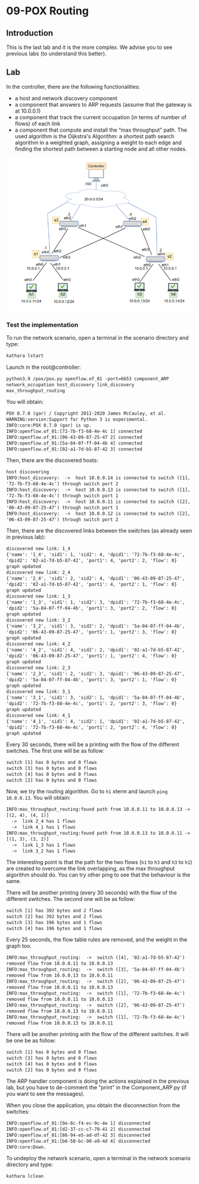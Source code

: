 # 09-POX Routing

## Introduction

This is the last lab and it is the more complex. We advise you to see previous labs (to understand this better).

## Lab
In the controller, there are the following functionalities:
- a host and network discovery component
- a component that answers to ARP requests (assume that the gateway is at 10.0.0.1)
- a component that track the current occupation (in terms of number of flows) of each link
- a component that compute and install the “max throughput” path. The used algorithm is the Dijkstra's Algorithm: a shortest path search algorithm in a weighted graph, assigning a weight to each edge and finding the shortest path between a starting node and all other nodes.

![Network Scenario](../images/image3.png)

### Test the implementation

To run the network scenario, open a terminal in the scenario directory and type:
```bash
kathara lstart 
```

Launch in the root@controller:
```
python3.9 /pox/pox.py openflow.of_01 -port=6653 component_ARP network_occupation host_discovery link_discovery max_throughput_routing
```

You will obtain: 
```
POX 0.7.0 (gar) / Copyright 2011-2020 James McCauley, et al.
WARNING:version:Support for Python 3 is experimental.
INFO:core:POX 0.7.0 (gar) is up.
INFO:openflow.of_01:[72-7b-f3-68-4e-4c 1] connected
INFO:openflow.of_01:[06-43-09-87-25-47 2] connected
INFO:openflow.of_01:[5a-84-07-ff-04-4b 4] connected
INFO:openflow.of_01:[02-a1-7d-b5-87-42 3] connected
```

Then, there are the discovered hosts:
```
host discovering
INFO:host_discovery:  ->  host 10.0.0.14 is connected to switch ([1], '72-7b-f3-68-4e-4c') through switch port 2
INFO:host_discovery:  ->  host 10.0.0.13 is connected to switch ([1], '72-7b-f3-68-4e-4c') through switch port 1
INFO:host_discovery:  ->  host 10.0.0.11 is connected to switch ([2], '06-43-09-87-25-47') through switch port 1
INFO:host_discovery:  ->  host 10.0.0.12 is connected to switch ([2], '06-43-09-87-25-47') through switch port 2
```

Then, there are the discovered links between the switches (as already seen in previous lab):
```
discovered new link: 1_4
{'name': '1_4', 'sid1': 1, 'sid2': 4, 'dpid1': '72-7b-f3-68-4e-4c', 'dpid2': '02-a1-7d-b5-87-42', 'port1': 4, 'port2': 2, 'flow': 0}
graph updated
discovered new link: 2_4
{'name': '2_4', 'sid1': 2, 'sid2': 4, 'dpid1': '06-43-09-87-25-47', 'dpid2': '02-a1-7d-b5-87-42', 'port1': 4, 'port2': 1, 'flow': 0}
graph updated
discovered new link: 1_3
{'name': '1_3', 'sid1': 1, 'sid2': 3, 'dpid1': '72-7b-f3-68-4e-4c', 'dpid2': '5a-84-07-ff-04-4b', 'port1': 3, 'port2': 2, 'flow': 0}
graph updated
discovered new link: 3_2
{'name': '3_2', 'sid1': 3, 'sid2': 2, 'dpid1': '5a-84-07-ff-04-4b', 'dpid2': '06-43-09-87-25-47', 'port1': 1, 'port2': 3, 'flow': 0}
graph updated
discovered new link: 4_2
{'name': '4_2', 'sid1': 4, 'sid2': 2, 'dpid1': '02-a1-7d-b5-87-42', 'dpid2': '06-43-09-87-25-47', 'port1': 1, 'port2': 4, 'flow': 0}
graph updated
discovered new link: 2_3
{'name': '2_3', 'sid1': 2, 'sid2': 3, 'dpid1': '06-43-09-87-25-47', 'dpid2': '5a-84-07-ff-04-4b', 'port1': 3, 'port2': 1, 'flow': 0}
graph updated
discovered new link: 3_1
{'name': '3_1', 'sid1': 3, 'sid2': 1, 'dpid1': '5a-84-07-ff-04-4b', 'dpid2': '72-7b-f3-68-4e-4c', 'port1': 2, 'port2': 3, 'flow': 0}
graph updated
discovered new link: 4_1
{'name': '4_1', 'sid1': 4, 'sid2': 1, 'dpid1': '02-a1-7d-b5-87-42', 'dpid2': '72-7b-f3-68-4e-4c', 'port1': 2, 'port2': 4, 'flow': 0}
graph updated
```

Every 30 seconds, there will be a printing with the flow of the different switches. The first one will be as follow:
```
switch [1] has 0 bytes and 0 flows
switch [3] has 0 bytes and 0 flows
switch [4] has 0 bytes and 0 flows
switch [2] has 0 bytes and 0 flows
```

Now, we try the routing algorithm. Go to `h1` xterm and launch ```ping 10.0.0.13```. You will obtain:
```
INFO:max_throughput_routing:found path from 10.0.0.11 to 10.0.0.13 -> [(2, 4), (4, 1)]
  ->  link 2_4 has 1 flows
  ->  link 4_1 has 1 flows
INFO:max_throughput_routing:found path from 10.0.0.13 to 10.0.0.11 -> [(1, 3), (3, 2)]
  ->  link 1_3 has 1 flows
  ->  link 3_2 has 1 flows
```
The interesting point is that the path for the two flows (`h1` to `h3` and `h3` to `h1`) are created to overcome the link overlapping, as the max throughput algorithm should do. You can try other ping to see that the behaviour is the same.

There will be another printing (every 30 seconds) with the flow of the different switches. The second one will be as follow:
```
switch [1] has 392 bytes and 2 flows
switch [2] has 392 bytes and 2 flows
switch [3] has 196 bytes and 1 flows
switch [4] has 196 bytes and 1 flows
```

Every 25 seconds, the flow table rules are removed, and the weight in the graph too.
```
INFO:max_throughput_routing:  ->  switch ([4], '02-a1-7d-b5-87-42') removed flow from 10.0.0.11 to 10.0.0.13
INFO:max_throughput_routing:  ->  switch ([3], '5a-84-07-ff-04-4b') removed flow from 10.0.0.13 to 10.0.0.11
INFO:max_throughput_routing:  ->  switch ([2], '06-43-09-87-25-47') removed flow from 10.0.0.11 to 10.0.0.13
INFO:max_throughput_routing:  ->  switch ([1], '72-7b-f3-68-4e-4c') removed flow from 10.0.0.11 to 10.0.0.13
INFO:max_throughput_routing:  ->  switch ([2], '06-43-09-87-25-47') removed flow from 10.0.0.13 to 10.0.0.11
INFO:max_throughput_routing:  ->  switch ([1], '72-7b-f3-68-4e-4c') removed flow from 10.0.0.13 to 10.0.0.11
```

There will be another printing with the flow of the different switches. It will be one be as follow:
```
switch [1] has 0 bytes and 0 flows
switch [3] has 0 bytes and 0 flows
switch [4] has 0 bytes and 0 flows
switch [2] has 0 bytes and 0 flows
```

The ARP handler component is doing the actions explained in the previous lab, but you have to de-comment the "print" in the Component_ARP.py (if you want to see the messages).

When you close the application, you obtain the disconnection from the switches:
```
INFO:openflow.of_01:[9e-8c-f4-ec-9c-4e 1] disconnected
INFO:openflow.of_01:[d2-37-cc-c7-70-41 2] disconnected
INFO:openflow.of_01:[86-94-e5-ad-df-42 3] disconnected
INFO:openflow.of_01:[b6-50-bc-90-a9-4d 4] disconnected
INFO:core:Down.
```

To undeploy the network scenario, open a terminal in the network scenario directory and type:
```bash
kathara lclean
```
